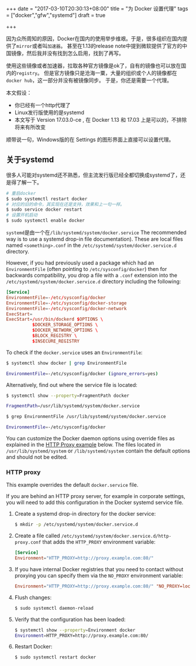 
+++
date = "2017-03-10T20:30:13+08:00"
title = "为 Docker 设置代理"
tags = ["docker","gfw","systemd"]
draft = true

+++

因为众所周知的原因，Docker在国内的使用举步维艰。于是，很多组织在国内提供了`mirror`或者叫`加速器`。
甚至在1.13的release note中提到微软提供了官方的中国镜像，然后我并没有找到怎么启用，找到了再写。

使用这些镜像或者加速器，拉取各种官方镜像是ok了，自有的镜像也可以放在国内的`registry`。
但是官方镜像只是沧海一粟，大量的组织或个人的镜像都在`docker hub`，这一部分并没有被镜像同步。
于是，你还是需要一个代理。

本文假设：
* 你已经有一个http代理了
* Linux发行版使用的是systemd
* 本文写于 Version 17.03.0-ce , 在 Docker 1.13 和 17.03 上是可以的，不排除将来有所改变

顺带说一句，Windows版的在 Settings 的图形界面上直接可以设置代理。

## 关于systemd

很多人可能对systemd还不熟悉，但主流发行版已经全都切换成systemd了，还是得了解一下。
```bash
# 重启docker
$ sudo systemctl restart docker
# 对应的旧的命令，其实现在还是支持，效果和上一句一样。
$ sudo service docker restart
# 设置开机启动
$ sudo systemctl enable docker
```

`systemd`是由一个在`/lib/systemd/system/docker.service`
The recommended way is to use a systemd drop-in file documentation). These are local files named `<something>.conf` in the
`/etc/systemd/system/docker.service.d` directory.

However, if you had previously used a package which had an `EnvironmentFile`
(often pointing to `/etc/sysconfig/docker`) then for backwards compatibility,
you drop a file with a `.conf` extension into the
`/etc/systemd/system/docker.service.d` directory including the following:

```conf
[Service]
EnvironmentFile=-/etc/sysconfig/docker
EnvironmentFile=-/etc/sysconfig/docker-storage
EnvironmentFile=-/etc/sysconfig/docker-network
ExecStart=
ExecStart=/usr/bin/dockerd $OPTIONS \
          $DOCKER_STORAGE_OPTIONS \
          $DOCKER_NETWORK_OPTIONS \
          $BLOCK_REGISTRY \
          $INSECURE_REGISTRY
```

To check if the `docker.service` uses an `EnvironmentFile`:

```bash
$ systemctl show docker | grep EnvironmentFile

EnvironmentFile=-/etc/sysconfig/docker (ignore_errors=yes)
```

Alternatively, find out where the service file is located:

```bash
$ systemctl show --property=FragmentPath docker

FragmentPath=/usr/lib/systemd/system/docker.service

$ grep EnvironmentFile /usr/lib/systemd/system/docker.service

EnvironmentFile=-/etc/sysconfig/docker
```

You can customize the Docker daemon options using override files as explained in
the [HTTP Proxy example](systemd.md#http-proxy) below. The files located in
`/usr/lib/systemd/system` or `/lib/systemd/system` contain the default options
and should not be edited.

### HTTP proxy

This example overrides the default `docker.service` file.

If you are behind an HTTP proxy server, for example in corporate settings,
you will need to add this configuration in the Docker systemd service file.

1.  Create a systemd drop-in directory for the docker service:

    ```bash
    $ mkdir -p /etc/systemd/system/docker.service.d
    ```

2.  Create a file called `/etc/systemd/system/docker.service.d/http-proxy.conf`
    that adds the `HTTP_PROXY` environment variable:

    ```conf
    [Service]
    Environment="HTTP_PROXY=http://proxy.example.com:80/"
    ```

3.  If you have internal Docker registries that you need to contact without
    proxying you can specify them via the `NO_PROXY` environment variable:

    ```conf
    Environment="HTTP_PROXY=http://proxy.example.com:80/" "NO_PROXY=localhost,127.0.0.1,docker-registry.somecorporation.com"
    ```

4.  Flush changes:

    ```bash
    $ sudo systemctl daemon-reload
    ```

5.  Verify that the configuration has been loaded:

    ```bash
    $ systemctl show --property=Environment docker
    Environment=HTTP_PROXY=http://proxy.example.com:80/
    ```
6.  Restart Docker:

    ```bash
    $ sudo systemctl restart docker
    ```
